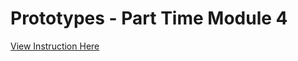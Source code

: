 # Prototypes - Part Time Module 4

<a href="http://lfzprototypes/module-four/php" target="_blank">View Instruction Here</a>
